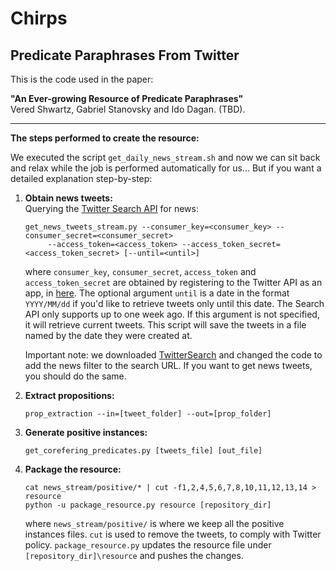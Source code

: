 # Chirps
## Predicate Paraphrases From Twitter

This is the code used in the paper:

<b>"An Ever-growing Resource of Predicate Paraphrases"</b><br/>
Vered Shwartz, Gabriel Stanovsky and Ido Dagan. (TBD).

***

<b>The steps performed to create the resource:</b>

We executed the script `get_daily_news_stream.sh` and now we can sit back and relax while the job is performed automatically for us... But if you want a detailed explanation step-by-step:

1. <b>Obtain news tweets:</b></br>
   Querying the [Twitter Search API](https://dev.twitter.com/rest/public/search) for news:

   ```
   get_news_tweets_stream.py --consumer_key=<consumer_key> --consumer_secret=<consumer_secret>
        --access_token=<access_token> --access_token_secret=<access_token_secret> [--until=<until>]
   ```
   
   where `consumer_key`, `consumer_secret`, `access_token` and `access_token_secret` are obtained by registering to the Twitter API as an app, in [here](https://apps.twitter.com/). 
   The optional argument `until` is a date in the format `YYYY/MM/dd` if you'd like to retrieve tweets only until this date. The Search API only supports up to one week ago. If this argument is not specified, it will retrieve current tweets. This script will save the tweets in a file named by the date they were created at.
   
   Important note: we downloaded [TwitterSearch](https://github.com/ckoepp/TwitterSearch) and changed the code to add the
   news filter to the search URL. If you want to get news tweets, you should do the same.

2. <b>Extract propositions:</b></br>
   ```
   prop_extraction --in=[tweet_folder] --out=[prop_folder]
   ```
   
3. <b>Generate positive instances:</b></br>
   ```
   get_corefering_predicates.py [tweets_file] [out_file]
   ```

5. <b>Package the resource:</b></br>

    ```
    cat news_stream/positive/* | cut -f1,2,4,5,6,7,8,10,11,12,13,14 > resource
    python -u package_resource.py resource [repository_dir]
    ```
    where `news_stream/positive/` is where we keep all the positive instances files. `cut` is used to remove the tweets, to comply with Twitter policy. `package_resource.py` updates the resource file under `[repository_dir]\resource` and pushes the changes.
